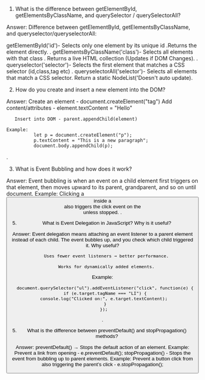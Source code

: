 1.	What is the difference between getElementById, getElementsByClassName, and querySelector / querySelectorAll?
	 
Answer: Difference between getElementById, getElementsByClassName, and queryselector/queryselectorAll:

getElementById('id')- Selects only one element by its unique id .Returns the element directly.
.
getElementsByClassName('class')- Selects all elements with that class . Returns a live HTML  collection (Updates if DOM Changes).
.
queryselector('selector')- Selects the first element that matches a CSS selector (id,class,tag etc)
.
queryselectorAll('selector')- Selects all elements that match a CSS selector. Return a static NodeList('Doesn't auto update).
       

       
2.    How do you create and insert a new element into the DOM?
  
Answer: Create an element - document.createElement("tag")
       Add content/attributes - element.textContent = "Hello"

       Insert into DOM - parent.appendChild(element)

    Example:
              let p = document.createElement("p");
              p.textContent = "This is a new paragraph";
              document.body.appendChild(p);
 .             
              
3.	What is Event Bubbling and how does it work?
	
Answer: Event bubbling is when an event on a child element first triggers on that element, then moves upward to its parent, grandparent, and so on until document.
            Example: Clicking a <button> inside a <div> also triggers the click event on the <div> unless stopped.
.

5. What is Event Delegation in JavaScript? Why is it useful?

Answer: Event delegation means attaching an event listener to a parent element instead of each child. The event bubbles up, and you check which child triggered it.
       Why useful?

       Uses fewer event listeners → better performance.

       Works for dynamically added elements.

  Example:

      document.querySelector("ul").addEventListener("click", function(e) {
      if (e.target.tagName === "LI") {
     console.log("Clicked on:", e.target.textContent);
      }
     });
.

5.    What is the difference between preventDefault() and stopPropagation() methods?
  
Answer: preventDefault() → Stops the default action of an element. Example: Prevent a link from opening - e.preventDefault();
stopPropagation() - Stops the event from bubbling up to parent elements. Example: Prevent a button click from also triggering the parent’s click - e.stopPropagation();


